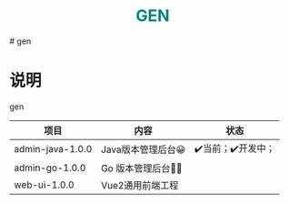 <h1 align="center" style="color:rgb(0,133,125)">GEN</h1>
# gen

# 说明

gen

| 项目               | 内容              | 状态          |
|------------------|-----------------|-------------|
| admin-java-1.0.0 | Java版本管理后台😀    | ✔️当前；✔️开发中； |
| admin-go-1.0.0   | Go  版本管理后台🧙‍♂️ |             |
| web-ui-1.0.0     | Vue2通用前端工程      |             |
